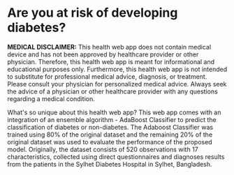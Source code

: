 # Are you at risk of developing diabetes? 

**MEDICAL DISCLAIMER:** This health web app does not contain medical device and has not been approved by healthcare provider or other physician. Therefore, this health web app is meant for informational and educational purposes only. Furthermore, this health web app is not intended to substitute for professional medical advice, diagnosis, or treatment. Please consult your physician for personalized medical advice. Always seek the advice of a physician or other healthcare provider with any questions regarding a medical condition.

What's so unique about this health web app? 
This web app comes with an integration of an ensemble algorithm - AdaBoost Classifier to predict the classification of diabetes or non-diabetes. The Adaboost Classifier was trained using 80% of the original dataset and the remaining 20% of the original dataset was used to evaluate the performance of the proposed model. Originally, the dataset consists of 520 observations with 17 characteristics, collected using direct questionnaires and diagnoses results from the patients in the Sylhet Diabetes Hospital in Sylhet, Bangladesh.
